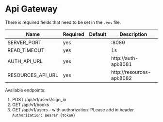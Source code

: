 # Api Gateway

There is required fields that need to be set in the `.env` file.

| Name              | Required | Default | Description               |
|-------------------|----------|---------|---------------------------|
| SERVER_PORT       | yes      |         | :8080                     |
| READ_TIMEOUT      | yes      |         | 1s                        |
| AUTH_API_URL      | yes      |         | http://auth-api:8081      |
| RESOURCES_API_URL | yes      |         | http://resources-api:8082 |

Available endpoints:
1. POST /api/v1/users/sign_in
2. GET /api/v1/books
3. GET /api/v1/users - with authorization. PLease add in header `Authorization: Bearer {token}`